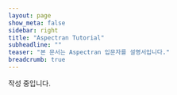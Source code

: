 ```yaml
---
layout: page
show_meta: false
sidebar: right
title: "Aspectran Tutorial"
subheadline: ""
teaser: "본 문서는 Aspectran 입문자를 설명서입니다."
breadcrumb: true
---
```

<!--more-->
작성 중입니다.
